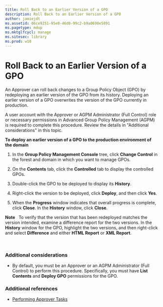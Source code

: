 ```yaml
---
title: Roll Back to an Earlier Version of a GPO
description: Roll Back to an Earlier Version of a GPO
author: jamiejdt
ms.assetid: 06ce9251-95e0-46d0-99c2-b9a0690e5891
ms.pagetype: mdop
ms.mktglfcycl: manage
ms.sitesec: library
ms.prod: w10
---
```



# Roll Back to an Earlier Version of a GPO


An Approver can roll back changes to a Group Policy Object (GPO) by redeploying an earlier version of the GPO from its history. Deploying an earlier version of a GPO overwrites the version of the GPO currently in production.

A user account with the Approver or AGPM Administrator (Full Control) role or necessary permissions in Advanced Group Policy Management (AGPM) is required to complete this procedure. Review the details in "Additional considerations" in this topic.

**To deploy an earlier version of a GPO to the production environment of the domain**

1.  In the **Group Policy Management Console** tree, click **Change Control** in the forest and domain in which you want to manage GPOs.

2.  On the **Contents** tab, click the **Controlled** tab to display the controlled GPOs.

3.  Double-click the GPO to be deployed to display its **History**.

4.  Right-click the version to be deployed, click **Deploy**, and then click **Yes**.

5.  When the **Progress** window indicates that overall progress is complete, click **Close**. In the **History** window, click **Close**.

**Note**  
To verify that the version that has been redeployed matches the version intended, examine a difference report for the two versions. In the **History** window for the GPO, highlight the two versions, and then right-click and select **Difference** and either **HTML Report** or **XML Report**.

 

### Additional considerations

-   By default, you must be an Approver or an AGPM Administrator (Full Control) to perform this procedure. Specifically, you must have **List Contents** and **Deploy GPO** permissions for the GPO.

### Additional references

-   [Performing Approver Tasks](performing-approver-tasks-agpm40.md)

 

 





